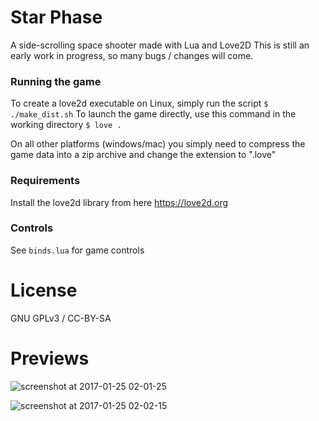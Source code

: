 # Star Phase
A side-scrolling space shooter made with Lua and Love2D
This is still an early work in progress, so many bugs / changes will come.

### Running the game
To create a love2d executable on Linux, simply run the script `` $ ./make_dist.sh ``
To launch the game directly, use this command in the working directory `` $ love . ``

On all other platforms (windows/mac) you simply need to compress the game data into a zip archive and change the extension to ".love"


### Requirements
Install the love2d library from here https://love2d.org

### Controls
See `binds.lua` for game controls


# License
GNU GPLv3 / CC-BY-SA

# Previews
![screenshot at 2017-01-25 02-01-25](https://cloud.githubusercontent.com/assets/1535179/22275120/66bf6f34-e2a2-11e6-8bf7-9afc890da812.png)

![screenshot at 2017-01-25 02-02-15](https://cloud.githubusercontent.com/assets/1535179/22275122/689554ae-e2a2-11e6-855f-28c800b47bba.png)
